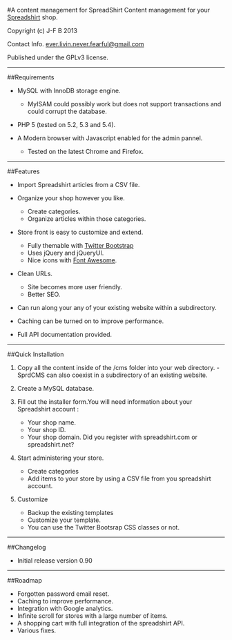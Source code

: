 #A content management for SpreadShirt
Content management for your [Spreadshirt](http://www.spreadshirt.com/) shop.

Copyright (c) J-F B 2013

Contact Info. <ever.livin.never.fearful@gmail.com>

Published under the GPLv3 license.

---

##Requirements
- MySQL with InnoDB storage engine.
    - MyISAM could possibly work but does not support transactions and could corrupt the database.

- PHP 5 (tested on 5.2, 5.3 and 5.4).

- A Modern browser with Javascript enabled for the admin pannel.
    - Tested on the latest Chrome and Firefox.

---

##Features

- Import Spreadshirt articles from a CSV file.

- Organize your shop however you like.
    - Create categories.
    - Organize articles within those categories.

- Store front is easy to customize and extend.
    - Fully themable with [Twitter Bootstrap](http://twitter.github.com/bootstrap/)
    - Uses jQuery and jQueryUI.
    - Nice icons with [Font Awesome](http://fortawesome.github.com/Font-Awesome/).

- Clean URLs.
    - Site becomes more user friendly.
    - Better SEO.

- Can run along your any of your existing website within a subdirectory.

- Caching can be turned on to improve performance.

- Full API documentation provided.

---

##Quick Installation
1. Copy all the content inside of the /cms folder into your web directory.
    -SprdCMS can also coexist in a subdirectory of an existing website.

2. Create a MySQL database.

3. Fill out the installer form.You will need information about your Spreadshirt account :
    - Your shop name.
    - Your shop ID.
    - Your shop domain. Did you register with spreadshirt.com or spreadshirt.net?
4. Start administering your store.
    - Create categories
    - Add items to your store by using a CSV file from you spreadshirt account.
5. Customize
    - Backup the existing templates
    - Customize your template.
    - You can use the Twitter Bootsrap CSS classes or not.
---

##Changelog

- Initial release version 0.90

---

##Roadmap
- Forgotten password email reset.
- Caching to improve performance.
- Integration with Google analytics.
- Infinite scroll for stores with a large number of items.
- A shopping cart with full integration of the spreadshirt API.
- Various fixes.